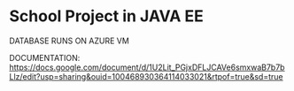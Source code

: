 # School Project in JAVA EE

DATABASE RUNS ON AZURE VM

DOCUMENTATION: https://docs.google.com/document/d/1U2Lit_PGjxDFLJCAVe6smxwaB7b7bLlz/edit?usp=sharing&ouid=100468930364114033021&rtpof=true&sd=true

